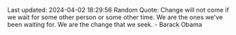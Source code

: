 Last updated: 2024-04-02 18:29:56
Random Quote: Change will not come if we wait for some other person or some other time. We are the ones we've been waiting for. We are the change that we seek. - Barack Obama